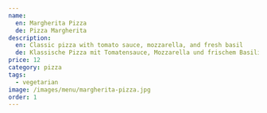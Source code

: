 ```yaml
---
name:
  en: Margherita Pizza
  de: Pizza Margherita
description:
  en: Classic pizza with tomato sauce, mozzarella, and fresh basil
  de: Klassische Pizza mit Tomatensauce, Mozzarella und frischem Basilikum
price: 12
category: pizza
tags:
  - vegetarian
image: /images/menu/margherita-pizza.jpg
order: 1
---
```

